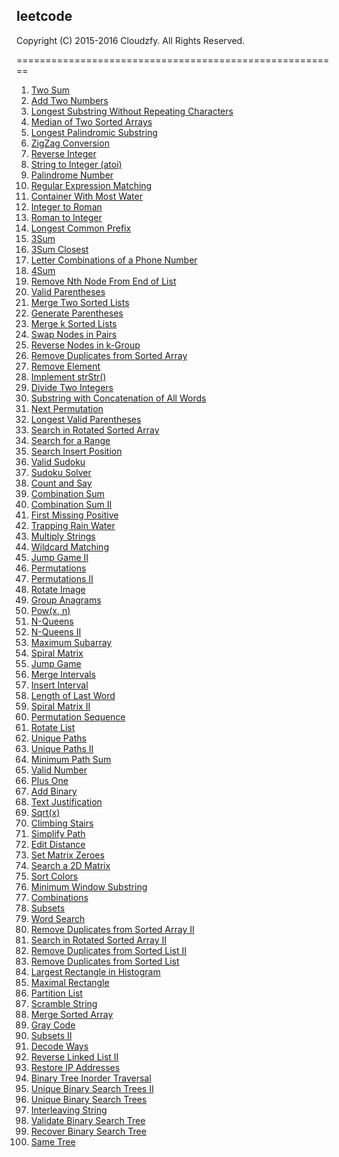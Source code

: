 ## leetcode

Copyright (C) 2015-2016 Cloudzfy. All Rights Reserved.

========================================================

1. [Two Sum](https://github.com/cloudzfy/leetcode/tree/master/001.two_sum)
2. [Add Two Numbers](https://github.com/cloudzfy/leetcode/tree/master/002.add_two_numbers)
3. [Longest Substring Without Repeating Characters](https://github.com/cloudzfy/leetcode/tree/master/003.longest_substring_without_repeating_characters)
4. [Median of Two Sorted Arrays](https://github.com/cloudzfy/leetcode/tree/master/004.median_of_two_sorted_arrays)
5. [Longest Palindromic Substring](https://github.com/cloudzfy/leetcode/tree/master/005.longest_palindromic_substring)
6. [ZigZag Conversion](https://github.com/cloudzfy/leetcode/tree/master/006.zigzag_conversion)
7. [Reverse Integer](https://github.com/cloudzfy/leetcode/tree/master/007.reverse_integer)
8. [String to Integer (atoi)](https://github.com/cloudzfy/leetcode/tree/master/008.string_to_integer_atoi)
9. [Palindrome Number](https://github.com/cloudzfy/leetcode/tree/master/009.palindrome_number)
10. [Regular Expression Matching](https://github.com/cloudzfy/leetcode/tree/master/010.regular_expression_matching)
11. [Container With Most Water](https://github.com/cloudzfy/leetcode/tree/master/011.container_with_most_water)
12. [Integer to Roman](https://github.com/cloudzfy/leetcode/tree/master/012.integer_to_roman)
13. [Roman to Integer](https://github.com/cloudzfy/leetcode/tree/master/013.roman_to_integer)
14. [Longest Common Prefix](https://github.com/cloudzfy/leetcode/tree/master/014.longest_common_prefix)
15. [3Sum](https://github.com/cloudzfy/leetcode/tree/master/015.3sum)
16. [3Sum Closest](https://github.com/cloudzfy/leetcode/tree/master/016.3sum_closest)
17. [Letter Combinations of a Phone Number](https://github.com/cloudzfy/leetcode/tree/master/017.letter_combinations_of_a_phone_number)
18. [4Sum](https://github.com/cloudzfy/leetcode/tree/master/018.4sum)
19. [Remove Nth Node From End of List](https://github.com/cloudzfy/leetcode/tree/master/019.remove_nth_node_from_end_of_list)
20. [Valid Parentheses](https://github.com/cloudzfy/leetcode/tree/master/020.valid_parentheses)
21. [Merge Two Sorted Lists](https://github.com/cloudzfy/leetcode/tree/master/021.merge_two_sorted_lists)
22. [Generate Parentheses](https://github.com/cloudzfy/leetcode/tree/master/022.generate_parentheses)
23. [Merge k Sorted Lists](https://github.com/cloudzfy/leetcode/tree/master/023.merge_k_sorted_lists)
24. [Swap Nodes in Pairs](https://github.com/cloudzfy/leetcode/tree/master/024.swap_nodes_in_pairs)
25. [Reverse Nodes in k-Group](https://github.com/cloudzfy/leetcode/tree/master/025.reverse_nodes_in_k_group)
26. [Remove Duplicates from Sorted Array](https://github.com/cloudzfy/leetcode/tree/master/026.remove_duplicates_from_sorted_array)
27. [Remove Element](https://github.com/cloudzfy/leetcode/tree/master/027.remove_element)
28. [Implement strStr()](https://github.com/cloudzfy/leetcode/tree/master/028.implement_strstr)
29. [Divide Two Integers](https://github.com/cloudzfy/leetcode/tree/master/029.divide_two_integers)
30. [Substring with Concatenation of All Words](https://github.com/cloudzfy/leetcode/tree/master/030.substring_with_concatenation_of_all_words)
31. [Next Permutation](https://github.com/cloudzfy/leetcode/tree/master/031.next_permutation)
32. [Longest Valid Parentheses](https://github.com/cloudzfy/leetcode/tree/master/032.longest_valid_parentheses)
33. [Search in Rotated Sorted Array](https://github.com/cloudzfy/leetcode/tree/master/033.search_in_rotated_sorted_array)
34. [Search for a Range](https://github.com/cloudzfy/leetcode/tree/master/034.search_for_a_range)
35. [Search Insert Position](https://github.com/cloudzfy/leetcode/tree/master/035.search_insert_position)
36. [Valid Sudoku](https://github.com/cloudzfy/leetcode/tree/master/036.valid_sudoku)
37. [Sudoku Solver](https://github.com/cloudzfy/leetcode/tree/master/037.sudoku_solver)
38. [Count and Say](https://github.com/cloudzfy/leetcode/tree/master/038.count_and_say)
39. [Combination Sum](https://github.com/cloudzfy/leetcode/tree/master/039.combination_sum)
40. [Combination Sum II](https://github.com/cloudzfy/leetcode/tree/master/040.combination_sum_ii)
41. [First Missing Positive](https://github.com/cloudzfy/leetcode/tree/master/041.first_missing_positive)
42. [Trapping Rain Water](https://github.com/cloudzfy/leetcode/tree/master/042.trapping_rain_water)
43. [Multiply Strings](https://github.com/cloudzfy/leetcode/tree/master/043.multiply_strings)
44. [Wildcard Matching](https://github.com/cloudzfy/leetcode/tree/master/044.wildcard_matching)
45. [Jump Game II](https://github.com/cloudzfy/leetcode/tree/master/045.jump_game_ii)
46. [Permutations](https://github.com/cloudzfy/leetcode/tree/master/046.permutations)
47. [Permutations II](https://github.com/cloudzfy/leetcode/tree/master/047.permutations_ii)
48. [Rotate Image](https://github.com/cloudzfy/leetcode/tree/master/048.rotate_image)
49. [Group Anagrams](https://github.com/cloudzfy/leetcode/tree/master/049.group_anagrams)
50. [Pow(x, n)](https://github.com/cloudzfy/leetcode/tree/master/050.pow_x_n)
51. [N-Queens]()
52. [N-Queens II]()
53. [Maximum Subarray]()
54. [Spiral Matrix]()
55. [Jump Game]()
56. [Merge Intervals]()
57. [Insert Interval]()
58. [Length of Last Word]()
59. [Spiral Matrix II]()
60. [Permutation Sequence]()
61. [Rotate List]()
62. [Unique Paths]()
63. [Unique Paths II]()
64. [Minimum Path Sum]()
65. [Valid Number]()
66. [Plus One]()
67. [Add Binary]()
68. [Text Justification]()
69. [Sqrt(x)]()
70. [Climbing Stairs]()
71. [Simplify Path]()
72. [Edit Distance]()
73. [Set Matrix Zeroes]()
74. [Search a 2D Matrix]()
75. [Sort Colors]()
76. [Minimum Window Substring]()
77. [Combinations]()
78. [Subsets]()
79. [Word Search]()
80. [Remove Duplicates from Sorted Array II]()
81. [Search in Rotated Sorted Array II]()
82. [Remove Duplicates from Sorted List II]()
83. [Remove Duplicates from Sorted List]()
84. [Largest Rectangle in Histogram]()
85. [Maximal Rectangle]()
86. [Partition List]()
87. [Scramble String]()
88. [Merge Sorted Array]()
89. [Gray Code]()
90. [Subsets II]()
91. [Decode Ways]()
92. [Reverse Linked List II]()
93. [Restore IP Addresses]()
94. [Binary Tree Inorder Traversal]()
95. [Unique Binary Search Trees II]()
96. [Unique Binary Search Trees]()
97. [Interleaving String]()
98. [Validate Binary Search Tree]()
99. [Recover Binary Search Tree]()
100. [Same Tree]()
